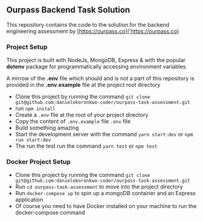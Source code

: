 ## Ourpass Backend Task Solution

This repository contains the code to the solution for the backend engineering assessment by [https://ourpass.co]('https://ourpass.co)

### Project Setup

This project is built with NodeJs, MongoDB, Express & with the popular **dotenv** package for programmatically accessing environment variables.

A mirrow of the **.env** file which should and is not a part of this repository is provided in the **.env.example** file at the project root directory

- Clone this project by running the command ```git clone git@github.com:danielokoronkwo-coder/ourpass-task-assessment.git```
- run ``npm install``
- Create a ``.env`` file at the root of your project directory
- Copy the content of ```.env.example``` file ``.env`` file
- Build something amazing
- Start the development server with the command ```yarn start:dev``` or ```npm run start:dev```
- The run the test run the command ```yarn test``` or ```npm test```

### Docker Project Setup

- Clone this project by running the command ```git clone git@github.com:danielokoronkwo-coder/ourpass-task-assessment.git```
- Run `cd ourpass-task-assessment` to move into the project directory
- Run `docker-compose up` to spin up a mongoDB container and an Express application
- Of course you need to have Docker installed on your machine to run the docker-compose command
